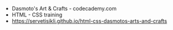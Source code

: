 - Dasmoto's Art & Crafts - codecademy.com
- HTML - CSS training
- https://servetisikli.github.io/html-css-dasmotos-arts-and-crafts
